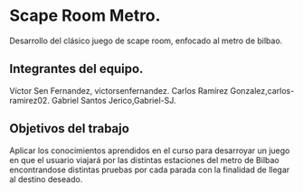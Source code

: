 # Scape Room Metro.
Desarrollo del clásico juego de scape room, enfocado al metro de bilbao.
## Integrantes del equipo.
Víctor Sen Fernandez, victorsenfernandez.
Carlos Ramírez Gonzalez,carlos-ramirez02.
Gabriel Santos Jerico,Gabriel-SJ.
## Objetivos del trabajo
Aplicar los conocimientos aprendidos en el curso para desarroyar un juego en que el usuario viajará por las distintas estaciones del metro de Bilbao encontrandose distintas pruebas por cada parada con la finalidad de llegar al destino deseado.
